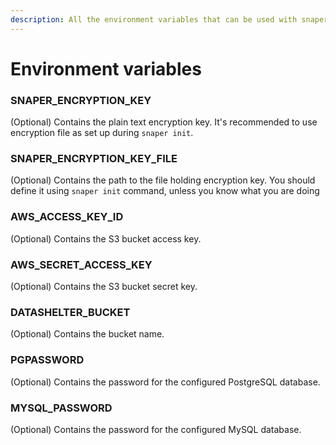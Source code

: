 ```yaml
---
description: All the environment variables that can be used with snaper.
---
```


# Environment variables

### SNAPER_ENCRYPTION_KEY

(Optional) Contains the plain text encryption key. It's recommended to use encryption file as set up during `snaper init`.

### SNAPER_ENCRYPTION_KEY_FILE

(Optional) Contains the path to the file holding encryption key. You should define it using `snaper init` command, unless you know what you are doing

### AWS_ACCESS_KEY_ID

(Optional) Contains the S3 bucket access key.

### AWS_SECRET_ACCESS_KEY

(Optional) Contains the S3 bucket secret key.

### DATASHELTER_BUCKET

(Optional) Contains the bucket name.

### PGPASSWORD

(Optional) Contains the password for the configured PostgreSQL database.

### MYSQL_PASSWORD

(Optional) Contains the password for the configured MySQL database.